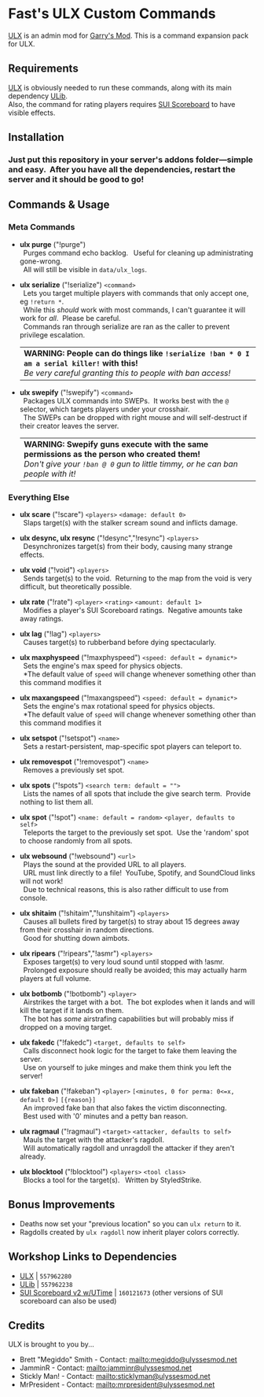 # Fast's ULX Custom Commands
[ULX](https://github.com/TeamUlysses/ulx) is an admin mod for [Garry's Mod](http://garrysmod.com/).
This is a command expansion pack for ULX.

## Requirements
[ULX](https://github.com/TeamUlysses/ulx) is obviously needed to run these commands, along with its main dependency [ULib](https://github.com/TeamUlysses/ulib).<br>
Also, the command for rating players requires [SUI Scoreboard](https://github.com/ZionDevelopers/sui-scoreboard) to have visible effects.

## Installation

### Just put this repository in your server's addons folder—simple and easy. &nbsp;After you have all the dependencies, restart the server and it should be good to go!

## Commands & Usage
### Meta Commands
- <b>ulx purge</b> ("!purge")<br>
&ensp;Purges command echo backlog. &ensp;Useful for cleaning up administrating gone-wrong.<br>
&ensp;All will still be visible in `data/ulx_logs`.

- <b>ulx serialize</b> ("!serialize") `<command>`<br>
&ensp;Lets you target multiple players with commands that only accept one, eg `!return *`.<br>
&ensp;While this *should* work with most commands, I can't guarantee it will work for *all*. &nbsp;Please be careful.<br>
&ensp;Commands ran through serialize are ran as the caller to prevent privilege escalation.
&ensp;<table><tr><td>**WARNING: People can do things like `!serialize !ban * 0 I am a serial killer!` with this!**<br>*Be very careful granting this to people with ban access!*</td></tr></table>

- <b>ulx swepify</b> ("!swepify") `<command>`<br>
&ensp;Packages ULX commands into SWEPs. &nbsp;It works best with the `@` selector, which targets players under your crosshair.<br>
&ensp;The SWEPs can be dropped with right mouse and will self-destruct if their creator leaves the server.
&ensp;<table><tr><td>**WARNING: Swepify guns execute with the same permissions as the person who created them!**<br>*Don't give your `!ban @ 0` gun to little timmy, or he can ban people with it!*</td></tr></table>

### Everything Else
- <b>ulx scare</b> ("!scare") `<players>` `<damage: default 0>`<br>
&ensp;Slaps target(s) with the stalker scream sound and inflicts damage.

- <b>ulx desync, ulx resync</b> ("!desync","!resync") `<players>`<br>
&ensp;Desynchronizes target(s) from their body, causing many strange effects.

- <b>ulx void</b> ("!void") `<players>`<br>
&ensp;Sends target(s) to the void. &nbsp;Returning to the map from the void is very difficult, but theoretically possible.

- <b>ulx rate</b> ("!rate") `<player>` `<rating>` `<amount: default 1>`<br>
&ensp;Modifies a player's SUI Scoreboard ratings. &nbsp;Negative amounts take away ratings.

- <b>ulx lag</b> ("!lag") `<players>`<br>
&ensp;Causes target(s) to rubberband before dying spectacularly.

- <b>ulx maxphyspeed</b> ("!maxphyspeed") `<speed: default = dynamic*>`<br>
&ensp;Sets the engine's max speed for physics objects.<br>
&ensp;*The default value of `speed` will change whenever something other than this command modifies it

- <b>ulx maxangspeed</b> ("!maxangspeed") `<speed: default = dynamic*>`<br>
&ensp;Sets the engine's max rotational speed for physics objects.<br>
&ensp;*The default value of `speed` will change whenever something other than this command modifies it

- <b>ulx setspot</b> ("!setspot") `<name>`<br>
&ensp;Sets a restart-persistent, map-specific spot players can teleport to.<br>

- <b>ulx removespot</b> ("!removespot") `<name>`<br>
&ensp;Removes a previously set spot.<br>

- <b>ulx spots</b> ("!spots") `<search term: default = "">`<br>
&ensp;Lists the names of all spots that include the give search term. &nbsp;Provide nothing to list them all.<br>

- <b>ulx spot</b> ("!spot") `<name: default = random>` `<player, defaults to self>`<br>
&ensp;Teleports the target to the previously set spot. &nbsp;Use the 'random' spot to choose randomly from all spots.<br>

- <b>ulx websound</b> ("!websound") `<url>`<br>
&ensp;Plays the sound at the provided URL to all players.<br>
&ensp;URL must link directly to a file! &nbsp;YouTube, Spotify, and SoundCloud links will not work!<br>
&ensp;Due to technical reasons, this is also rather difficult to use from console.

- <b>ulx shitaim</b> ("!shitaim","!unshitaim") `<players>`<br>
&ensp;Causes all bullets fired by target(s) to stray about 15 degrees away from their crosshair in random directions.<br>
&ensp;Good for shutting down aimbots.<br>

- <b>ulx ripears</b> ("!ripears","!asmr") `<players>`<br>
&ensp;Exposes target(s) to very loud sound until stopped with !asmr.<br>
&ensp;Prolonged exposure should really be avoided; this may actually harm players at full volume.<br>

- <b>ulx botbomb</b> ("!botbomb") `<player>`<br>
&ensp;Airstrikes the target with a bot. &nbsp;The bot explodes when it lands and will kill the target if it lands on them.<br>
&ensp;The bot has <i>some</i> airstrafing capabilities but will probably miss if dropped on a moving target.

- <b>ulx fakedc</b> ("!fakedc") `<target, defaults to self>`<br>
&ensp;Calls disconnect hook logic for the target to fake them leaving the server.<br>
&ensp;Use on yourself to juke minges and make them think you left the server!

- <b>ulx fakeban</b> ("!fakeban") `<player>` `[<minutes, 0 for perma: 0<=x, default 0>]` `[{reason}]`<br>
&ensp;An improved fake ban that also fakes the victim disconnecting.<br>
&ensp;Best used with '0' minutes and a petty ban reason.<br>

- <b>ulx ragmaul</b> ("!ragmaul") `<target>` `<attacker, defaults to self>`<br>
&ensp;Mauls the target with the attacker's ragdoll.<br>
&ensp;Will automatically ragdoll and unragdoll the attacker if they aren't already.<br>

- <b>ulx blocktool</b> ("!blocktool") `<players>` `<tool class>`<br>
&ensp;Blocks a tool for the target(s).
&ensp;Written by StyledStrike.

## Bonus Improvements
- Deaths now set your "previous location" so you can `ulx return` to it.
- Ragdolls created by `ulx ragdoll` now inherit player colors correctly.

## Workshop Links to Dependencies
 - [ULX](http://steamcommunity.com/sharedfiles/filedetails/?id=557962280) | `557962280`
 - [ULib](http://steamcommunity.com/sharedfiles/filedetails/?id=557962238) | `557962238`
 - [SUI Scoreboard v2 w/UTime](https://steamcommunity.com/sharedfiles/filedetails/?id=160121673) | `160121673` (other versions of SUI scoreboard can also be used)
 
## Credits
ULX is brought to you by...

* Brett "Megiddo" Smith - Contact: <mailto:megiddo@ulyssesmod.net>
* JamminR - Contact: <mailto:jamminr@ulyssesmod.net>
* Stickly Man! - Contact: <mailto:sticklyman@ulyssesmod.net>
* MrPresident - Contact: <mailto:mrpresident@ulyssesmod.net>
